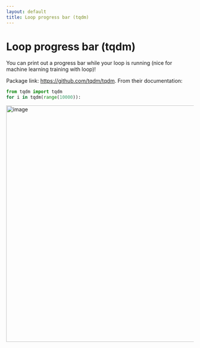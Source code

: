 ```yaml
---
layout: default
title: Loop progress bar (tqdm) 
---
```


# Loop progress bar (tqdm)  

You can print out a progress bar while your loop is running (nice for machine learning training with loop)! 

Package link: https://github.com/tqdm/tqdm. From their documentation: 

```python
from tqdm import tqdm
for i in tqdm(range(10000)):
```

<img width="636" alt="image" src="https://user-images.githubusercontent.com/57341225/155415734-2901601f-e6e1-4dea-ac47-766e0185380d.png">

